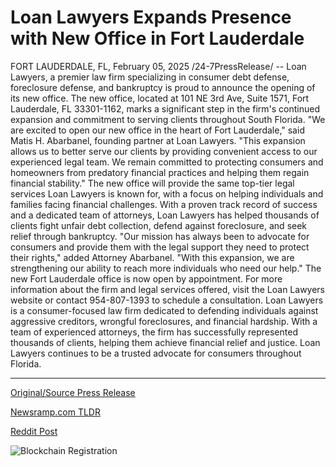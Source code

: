 # Loan Lawyers Expands Presence with New Office in Fort Lauderdale

FORT LAUDERDALE, FL, February 05, 2025 /24-7PressRelease/ -- Loan Lawyers, a premier law firm specializing in consumer debt defense, foreclosure defense, and bankruptcy is proud to announce the opening of its new office. The new office, located at 101 NE 3rd Ave, Suite 1571, Fort Lauderdale, FL 33301-1162, marks a significant step in the firm's continued expansion and commitment to serving clients throughout South Florida.  "We are excited to open our new office in the heart of Fort Lauderdale," said Matis H. Abarbanel, founding partner at Loan Lawyers. "This expansion allows us to better serve our clients by providing convenient access to our experienced legal team. We remain committed to protecting consumers and homeowners from predatory financial practices and helping them regain financial stability."  The new office will provide the same top-tier legal services Loan Lawyers is known for, with a focus on helping individuals and families facing financial challenges. With a proven track record of success and a dedicated team of attorneys, Loan Lawyers has helped thousands of clients fight unfair debt collection, defend against foreclosure, and seek relief through bankruptcy.  "Our mission has always been to advocate for consumers and provide them with the legal support they need to protect their rights," added Attorney Abarbanel. "With this expansion, we are strengthening our ability to reach more individuals who need our help."  The new Fort Lauderdale office is now open by appointment. For more information about the firm and legal services offered, visit the Loan Lawyers website or contact 954-807-1393 to schedule a consultation.  Loan Lawyers is a consumer-focused law firm dedicated to defending individuals against aggressive creditors, wrongful foreclosures, and financial hardship. With a team of experienced attorneys, the firm has successfully represented thousands of clients, helping them achieve financial relief and justice. Loan Lawyers continues to be a trusted advocate for consumers throughout Florida. 

---

[Original/Source Press Release](https://www.24-7pressrelease.com/press-release/519462/loan-lawyers-expands-presence-with-new-office-in-fort-lauderdale)
                    

[Newsramp.com TLDR](https://newsramp.com/curated-news/loan-lawyers-expands-with-new-fort-lauderdale-office-strengthening-consumer-advocacy-efforts/e40abd1b98b9526b6ca8489a7a0a46fe) 

 



[Reddit Post](https://www.reddit.com/r/newsramp/comments/1iih0w8/loan_lawyers_expands_with_new_fort_lauderdale/) 



![Blockchain Registration](https://cdn.newsramp.app/24-7PressRelease/qrcode/252/5/envy_6s5.webp)